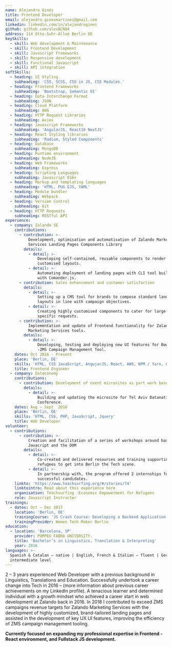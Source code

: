 ```yaml
---
name: Alejandro Ginés
title: Frontend Developer
email: alejandro.ginesmartinez@gmail.com
linkedin: linkedin.com/in/alejandrogines
github: github.com/alexBCN84
address: 114 Otto-Suhr-Allee Berlin DE
keySkills:
  - skill: Web development & Maintenance
  - skill: Frontend Development
  - skill: Javascript Frameworks
  - skill: Responsive development
  - skill: Functional Javascript
  - skill: API integration
softSkills:
  - heading: UI Styling
    subheading: 'CSS, SCSS, CSS in JS, CSS Modules.'
  - heading: Frontend Frameworks
    subheading: 'Bootstrap, Semantic UI'
  - heading: Data Interchange Format
    subheading: JSON
  - heading: Cloud Platform
    subheading: AWS
  - heading: HTTP Request Libraries
    subheading: Axios
  - heading: Javascript Frameworks
    subheading: 'AngularJS, React16 NextJS'
  - heading: React Styling libraries
    subheading: 'Radium, Styled Components'
  - heading: Database
    subheading: MongoDB
  - heading: Runtime environment
    subheading: NodeJS
  - heading: Web Frameworks
    subheading: Express
  - heading: Scripting Languages
    subheading: Javascript ES6+
  - heading: Markup and templating languages
    subheading: 'HTML, PUG EJS, YAML'
  - heading: Module bundler
    subheading: Webpack
  - heading: Version Control
    subheading: Git
  - heading: HTTP Requests
    subheading: RESTful API
experience:
  - company: Zalando SE
    contributions:
      - contribution: >-
          Development, optimisation and automatisation of Zalando Marketing
          Services Landing Pages Components Library
        details:
          - detail: >-
              Developing self-contained, reusable components to render highly
              customised layouts.
          - detail: >-
              Automating deployment of landing pages with CLI tool built on Node
              with Comander.js.
      - contribution: Sales enhancement and customer satisfaction
        details:
          - detail: >-
              Setting up a CMS tool for brands to compose standard landing pages
              layouts in line with campaign objectives.
          - detail: >-
              Creating highly customised components to cater for large campaign
              specific requests.
      - contribution: >-
          Implementation and update of Frontend functionality for Zalando
          Marketing Services tools.
        details:
          - detail: >-
              Developing, testing and deploying new UI features for Bowerbird
              -ZMS Campaign Management Tool.
    dates: Oct 2016 - Present
    place: 'Berlin, DE'
    skills: 'HTML, CSS JavaScript, AngujarJS, React, AWS, NPM / Yarn, Git, NodeJS'
    title: Frontend Engineer
  - company: Dataconomy
    contributions:
      - contribution: Development of event microsites as part work based training program
        details:
          - detail: >-
              Building and updating the microsite for Tel Aviv Datanatives 2016
              Conference.
    dates: Aug – Sept  2016
    place: 'Berlin, DE'
    skills: 'HTML, CSS, PHP, JavaScript, Jquery'
    title: Web Developer
volunteer:
  - contributions:
      - contribution: >-
          Creation and facilitation of a series of workshops around basic
          Javacript and the DOM
        details:
          - detail: >-
              Co-created and delivered resources and training supporting Syrian
              refugees to get into Berlin the Tech scene.
          - detail: >-
              In partnership with, the program offered 2 internships for most
              successful candidates.
    linkto: 'https://www.teachsurfing.org/#/stories/74'
    linktointro: Read about this experience here
    organisation: Teachsurfing -Economic Empowerment for Refugees
    role: Javascript Instructor
trainings:
  - dates: Oct – Dec 2017
    location: 'Berlin, DE'
    trainingCourse: 'JS Crash Course: Developing a Backend Application with NodeJS'
    trainingProvider: Women Tech Maker Berlin
education:
  - location: 'Barcelona, SP'
    provider: POMPEU FABRA UNIVERSITY.
    title: 'Bachelor’s in Linguistics, Translation & Interpreting'
    year: 2016
languages: >-
  Spanish & Catalan – native | English, French & Italian – fluent | German –
  intermediate level
---
```

2 – 3 years experienced Web Developer with a previous background in Linguistics, Translations and Education. Successfully undertook a career change into Tech in 2016 – (more information about previous career achievements on my LinkedIn profile). A tenacious learner and determined individual with a growth mindset who achieved a career start in web development at Zalando back in 2016. In 2018 I contributed to exceed ZMS campaigns revenue targets for Zalando Marketing Services with the development of highly customized, brand-tailored landing pages and assisted in the development of key UX UI features, improving the efficiency of ZMS campaign management tooling.

**Currently focused on expanding my professional expertise in Frontend - React environment, and Fullstack JS development.**

